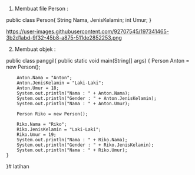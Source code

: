 1. Membuat file Person :

public class Person{
    String Nama, JenisKelamin;
    int Umur;
}

https://user-images.githubusercontent.com/92707545/197341465-3b2d1abd-9f32-45b8-a875-511de2852253.png

2. Membuat objek :

public class panggil{
    public static void main(String[] args) {
        Person Anton = new Person();

        Anton.Nama = "Anton";
        Anton.JenisKelamin = "Laki-Laki";
        Anton.Umur = 18;
        System.out.println("Nama : " + Anton.Nama);
        System.out.println("Gender : " + Anton.JenisKelamin);
        System.out.println("Nama : " + Anton.Umur);
    
        Person Riko = new Person();

        Riko.Nama = "Riko";
        Riko.JenisKelamin = "Laki-Laki";
        Riko.Umur = 19;
        System.out.println("Nama : " + Riko.Nama);
        System.out.println("Gender : " + Riko.JenisKelamin);
        System.out.println("Nama : " + Riko.Umur);
    }
}# latihan
